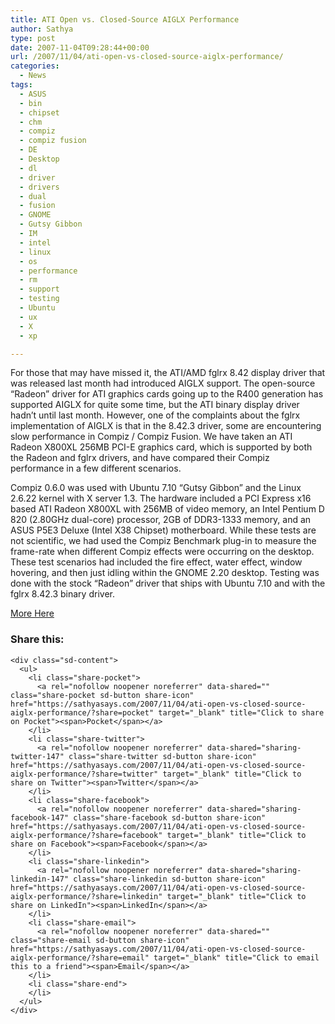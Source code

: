 ```yaml
---
title: ATI Open vs. Closed-Source AIGLX Performance
author: Sathya
type: post
date: 2007-11-04T09:28:44+00:00
url: /2007/11/04/ati-open-vs-closed-source-aiglx-performance/
categories:
  - News
tags:
  - ASUS
  - bin
  - chipset
  - chm
  - compiz
  - compiz fusion
  - DE
  - Desktop
  - dl
  - driver
  - drivers
  - dual
  - fusion
  - GNOME
  - Gutsy Gibbon
  - IM
  - intel
  - linux
  - os
  - performance
  - rm
  - support
  - testing
  - Ubuntu
  - ux
  - X
  - xp

---
```

For those that may have missed it, the ATI/AMD fglrx 8.42 display driver that was released last month had introduced AIGLX support. The open-source &#8220;Radeon&#8221; driver for ATI graphics cards going up to the R400 generation has supported AIGLX for quite some time, but the ATI binary display driver hadn&#8217;t until last month. However, one of the complaints about the fglrx implementation of AIGLX is that in the 8.42.3 driver, some are encountering slow performance in Compiz / Compiz Fusion. We have taken an ATI Radeon X800XL 256MB PCI-E graphics card, which is supported by both the Radeon and fglrx drivers, and have compared their Compiz performance in a few different scenarios.

Compiz 0.6.0 was used with Ubuntu 7.10 &#8220;Gutsy Gibbon&#8221; and the Linux 2.6.22 kernel with X server 1.3. The hardware included a PCI Express x16 based ATI Radeon X800XL with 256MB of video memory, an Intel Pentium D 820 (2.80GHz dual-core) processor, 2GB of DDR3-1333 memory, and an ASUS P5E3 Deluxe (Intel X38 Chipset) motherboard. While these tests are not scientific, we had used the Compiz Benchmark plug-in to measure the frame-rate when different Compiz effects were occurring on the desktop. These test scenarios had included the fire effect, water effect, window hovering, and then just idling within the GNOME 2.20 desktop. Testing was done with the stock &#8220;Radeon&#8221; driver that ships with Ubuntu 7.10 and with the fglrx 8.42.3 binary driver.

<a target="_blank" href="http://www.phoronix.com/scan.php?page=article&item=900&num=1">More Here</a>

<div class="sharedaddy sd-sharing-enabled">
  <div class="robots-nocontent sd-block sd-social sd-social-icon-text sd-sharing">
    <h3 class="sd-title">
      Share this:
    </h3>
    
    <div class="sd-content">
      <ul>
        <li class="share-pocket">
          <a rel="nofollow noopener noreferrer" data-shared="" class="share-pocket sd-button share-icon" href="https://sathyasays.com/2007/11/04/ati-open-vs-closed-source-aiglx-performance/?share=pocket" target="_blank" title="Click to share on Pocket"><span>Pocket</span></a>
        </li>
        <li class="share-twitter">
          <a rel="nofollow noopener noreferrer" data-shared="sharing-twitter-147" class="share-twitter sd-button share-icon" href="https://sathyasays.com/2007/11/04/ati-open-vs-closed-source-aiglx-performance/?share=twitter" target="_blank" title="Click to share on Twitter"><span>Twitter</span></a>
        </li>
        <li class="share-facebook">
          <a rel="nofollow noopener noreferrer" data-shared="sharing-facebook-147" class="share-facebook sd-button share-icon" href="https://sathyasays.com/2007/11/04/ati-open-vs-closed-source-aiglx-performance/?share=facebook" target="_blank" title="Click to share on Facebook"><span>Facebook</span></a>
        </li>
        <li class="share-linkedin">
          <a rel="nofollow noopener noreferrer" data-shared="sharing-linkedin-147" class="share-linkedin sd-button share-icon" href="https://sathyasays.com/2007/11/04/ati-open-vs-closed-source-aiglx-performance/?share=linkedin" target="_blank" title="Click to share on LinkedIn"><span>LinkedIn</span></a>
        </li>
        <li class="share-email">
          <a rel="nofollow noopener noreferrer" data-shared="" class="share-email sd-button share-icon" href="https://sathyasays.com/2007/11/04/ati-open-vs-closed-source-aiglx-performance/?share=email" target="_blank" title="Click to email this to a friend"><span>Email</span></a>
        </li>
        <li class="share-end">
        </li>
      </ul>
    </div>
  </div>
</div>